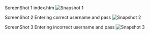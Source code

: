 ScreenShot 1 index.htm
![Snapshot 1](https://cloud.githubusercontent.com/assets/16992391/14278143/cb67cf86-fb43-11e5-81ba-81f9fe17f5c1.JPG)

ScreenShot 2 Entering correct username and pass
![Snapshot 2](https://cloud.githubusercontent.com/assets/16992391/14278171/f0d95474-fb43-11e5-98d7-4b64fa7cdb79.JPG)

ScreenShot 3 Entering incorrect username and pass
![Snapshot 3](https://cloud.githubusercontent.com/assets/16992391/14278222/2b6b1b9a-fb44-11e5-855b-541bfa58c15e.JPG)